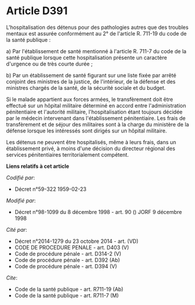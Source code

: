 # Article D391

L'hospitalisation des détenus pour des pathologies autres que des troubles mentaux est assurée conformément au 2° de
l'article R. 711-19 du code de la santé publique :

a) Par l'établissement de santé mentionné à l'article R. 711-7 du code de la santé publique lorsque cette hospitalisation
présente un caractère d'urgence ou de très courte durée ;

b) Par un établissement de santé figurant sur une liste fixée par arrêté conjoint des ministres de la justice, de
l'intérieur, de la défense et des ministres chargés de la santé, de la sécurité sociale et du budget.

Si le malade appartient aux forces armées, le transfèrement doit être effectué sur un hôpital militaire déterminé en accord
entre l'administration pénitentiaire et l'autorité militaire, l'hospitalisation étant toujours décidée par le médecin
intervenant dans l'établissement pénitentiaire. Les frais de transfèrement et de séjour des militaires sont à la charge du
ministère de la défense lorsque les intéressés sont dirigés sur un hôpital militaire.

Les détenus ne peuvent être hospitalisés, même à leurs frais, dans un établissement privé, à moins d'une décision du
directeur régional des services pénitentiaires territorialement compétent.

**Liens relatifs à cet article**

_Codifié par_:

  - Décret n°59-322 1959-02-23

_Modifié par_:

  - Décret n°98-1099 du 8 décembre 1998 - art. 90 () JORF 9 décembre 1998

_Cité par_:

  - Décret n°2014-1279 du 23 octobre 2014 - art. (VD)
  - CODE DE PROCEDURE PENALE - art. D403 (V)
  - Code de procédure pénale - art. D314-2 (V)
  - Code de procédure pénale - art. D392 (Ab)
  - Code de procédure pénale - art. D394 (V)

_Cite_:

  - Code de la santé publique - art. R711-19 (Ab)
  - Code de la santé publique - art. R711-7 (M)
